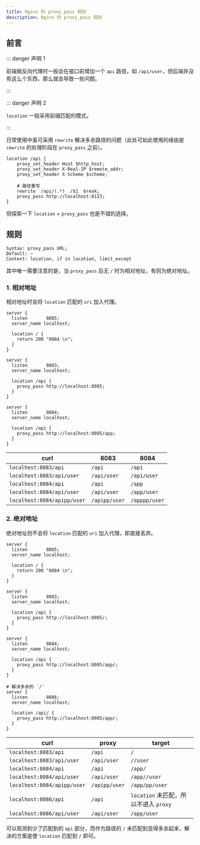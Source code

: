 ```yaml
---
title: Nginx 的 proxy_pass 规则
description: Nginx 的 proxy_pass 规则
---
```


## 前言

::: danger 声明 1

前端做反向代理时一般会在接口前增加一个 `api` 路径，如 `/api/user`，但后端并没有这么个东西，那么就会导致一些问题。

:::

::: danger 声明 2

`location` 一般采用前缀匹配的模式。

:::

日常使用中虽可采用 `rewrite` 解决多余路径的问题（此处可如此使用的缘由是 `rewrite` 的处理阶段在 `proxy_pass` 之前）。

```nginx
location /api {   
    proxy_set_header Host $http_host;
    proxy_set_header X-Real-IP $remote_addr;
    proxy_set_header X-Scheme $scheme;
  
    # 路径重写
    rewrite  /api/(.*)  /$1  break;
    proxy_pass http://localhost:8123;
}
```

但探索一下 `location` + `proxy_pass` 也是不错的选择。



## 规则

```nginx
Syntax:	proxy_pass URL;
Default: —
Context: location, if in location, limit_except
```

其中唯一需要注意的是，当 `proxy_pass` 后无 `/` 时为相对地址，有则为绝对地址。

### 1. 相对地址

相对地址时会将 `location` 匹配的 `uri` 加入代理。

```nginx
server {
  listen       8085;
  server_name localhost;

  location / {
    return 200 "8084 \n";
  }
}

server {
  listen       8083;
  server_name localhost;

  location /api {
    proxy_pass http://localhost:8085;
  }
}

server {
  listen       8084;
  server_name localhost;

  location /api {
    proxy_pass http://localhost:8085/app;
  }
}
```

| curl                        | 8083          | 8084          |
| --------------------------- | ------------- | ------------- |
| `localhost:8083/api`        | `/api`        | `/api`        |
| `localhost:8083/api/user`   | `/api/user`   | `/api/user`   |
| `localhost:8084/api`        | `/api`        | `/app`        |
| `localhost:8084/api/user`   | `/api/user`   | `/app/user`   |
| `localhost:8084/apipp/user` | `/apipp/user` | `/apppp/user` |

### 2. 绝对地址

绝对地址则不会将 `location` 匹配的 `uri` 加入代理，即直接丢弃。

```nginx
server {
  listen       8085;
  server_name localhost;

  location / {
    return 200 "8084 \n";
  }
}

server {
  listen       8083;
  server_name localhost;

  location /api {
    proxy_pass http://localhost:8085/;
  }
}

server {
  listen       8084;
  server_name localhost;

  location /api {
    proxy_pass http://localhost:8085/app/;
  }
}

# 解决多余的 `/`
server {
  listen       8086;
  server_name localhost;

  location /api/ {
    proxy_pass http://localhost:8085/app/;
  }
}
```

| curl                        | proxy         | target                                |
| --------------------------- | ------------- | ------------------------------------- |
| `localhost:8083/api`        | `/api`        | `/`                                   |
| `localhost:8083/api/user`   | `/api/user`   | `//user`                              |
| `localhost:8084/api`        | `/api`        | `/app/`                               |
| `localhost:8084/api/user`   | `/api/user`   | `/app//user`                          |
| `localhost:8084/apipp/user` | `/apipp/user` | `/app/pp/user`                        |
| `localhost:8086/api`        | `/api`        | `location` 未匹配，所以不进入 `proxy` |
| `localhost:8086/api/user`   | `/api/user`   | `/app/user`                           |

可以观测到少了匹配到的 `api` 部分，而作为路径的 `/` 未匹配到显得多余起来，解决的方案是使 `location` 匹配到 `/` 即可。

